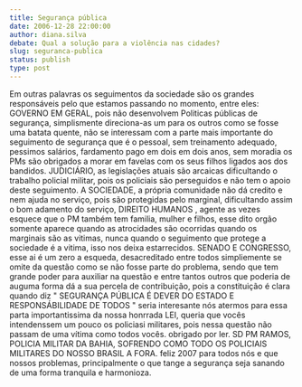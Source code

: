 ```yaml
---
title: Segurança pública
date: 2006-12-28 22:00:00
author: diana.silva
debate: Qual a solução para a violência nas cidades?
slug: seguranca-publica
status: publish 
type: post
---
```


Em outras palavras os seguimentos da sociedade são os grandes responsáveis pelo que estamos passando no momento, entre eles: GOVERNO EM GERAL, pois não desenvolvem Politicas públicas de segurança, simplismente direciona-as um para os outros como se fosse uma batata quente, não se interessam com a parte mais importante do seguimento de segurança que é o pessoal, sem treinamento adequado, pessimos salários, fardamento pago em dois em dois anos, sem moradia os PMs são obrigados a morar em favelas com os seus filhos ligados aos dos bandidos. JUDICIÁRIO, as legislações atuais são arcaicas dificultando o trabalho policial militar, pois os policiais são perseguidos e não tem o apoio deste seguimento. A SOCIEDADE, a própria comunidade não dá credito e nem ajuda no serviço, pois são protegidas pelo marginal, dificultando assim o bom adamento do serviço, DIREITO HUMANOS , agente as vezes esquece que o PM também tem familia, mulher e filhos, esse dito orgão somente aparece quando as atrocidades são ocorridas quando os marginais são as vitimas, nunca quando o seguimento que protege a sociedade é a vitima, isso nos deixa estarrecidos. SENADO E CONGRESSO, esse ai é um zero a esqueda, desacreditado entre todos simpliemente se omite da questão como se não fosse parte do problema, sendo que tem grande poder para auxiliar na questão e entre tantos outros que poderia de auguma forma dá a sua percela de contribuição, pois a constituição é clara quando diz " SEGURANÇA PÚBLICA É DEVER DO ESTADO E RESPONSÁBILIDADE DE TODOS " seria interesante nós atermos para essa parta importantissima da nossa honrrada LEI, queria que vocês intendenssem um pouco os policiasi militares, pois nessa questão não passam de uma vítima como todos vocês. obrigado por ler. SD PM RAMOS, POLICIA MILITAR DA BAHIA, SOFRENDO COMO TODO OS POLICIAIS MILITARES DO NOSSO BRASIL A FORA. feliz 2007 para todos nós e que nossos problemas, principalmente o que tange a segurança seja sanando de uma forma tranquila e harmonioza.

